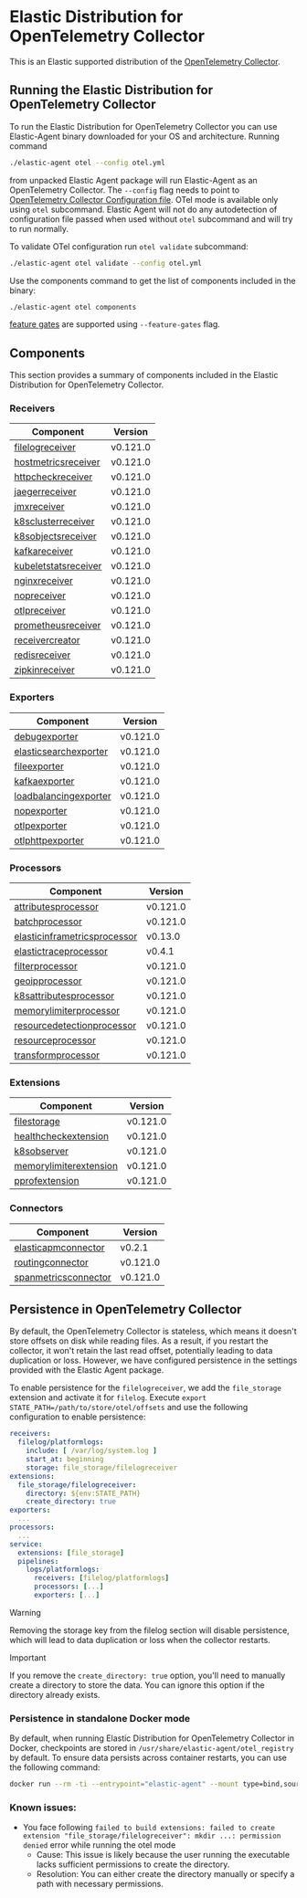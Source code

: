 # Elastic Distribution for OpenTelemetry Collector

This is an Elastic supported distribution of the [OpenTelemetry Collector](https://github.com/open-telemetry/opentelemetry-collector).

## Running the Elastic Distribution for OpenTelemetry Collector

To run the Elastic Distribution for OpenTelemetry Collector you can use Elastic-Agent binary downloaded for your OS and architecture.
Running command

```bash
./elastic-agent otel --config otel.yml
```

from unpacked Elastic Agent package will run Elastic-Agent as an OpenTelemetry Collector. The `--config` flag needs to point to [OpenTelemetry Collector Configuration file](https://opentelemetry.io/docs/collector/configuration/). OTel mode is available only using `otel` subcommand. Elastic Agent will not do any autodetection of configuration file passed when used without `otel` subcommand and will try to run normally.

To validate OTel configuration run `otel validate` subcommand:

```bash
./elastic-agent otel validate --config otel.yml
```

Use the components command to get the list of components included in the binary:

```bash
./elastic-agent otel components
```

[feature gates](https://github.com/open-telemetry/opentelemetry-collector/blob/main/featuregate/README.md#controlling-gates) are supported using `--feature-gates` flag.

## Components

This section provides a summary of components included in the Elastic Distribution for OpenTelemetry Collector.

### Receivers

| Component | Version |
|---|---|
| [filelogreceiver](https://github.com/open-telemetry/opentelemetry-collector-contrib/blob/receiver/filelogreceiver/v0.121.0/receiver/filelogreceiver/README.md) | v0.121.0 |
| [hostmetricsreceiver](https://github.com/open-telemetry/opentelemetry-collector-contrib/blob/receiver/hostmetricsreceiver/v0.121.0/receiver/hostmetricsreceiver/README.md) | v0.121.0 |
| [httpcheckreceiver](https://github.com/open-telemetry/opentelemetry-collector-contrib/blob/receiver/httpcheckreceiver/v0.121.0/receiver/httpcheckreceiver/README.md) | v0.121.0 |
| [jaegerreceiver](https://github.com/open-telemetry/opentelemetry-collector-contrib/blob/receiver/jaegerreceiver/v0.121.0/receiver/jaegerreceiver/README.md) | v0.121.0 |
| [jmxreceiver](https://github.com/open-telemetry/opentelemetry-collector-contrib/blob/receiver/jmxreceiver/v0.121.0/receiver/jmxreceiver/README.md) | v0.121.0 |
| [k8sclusterreceiver](https://github.com/open-telemetry/opentelemetry-collector-contrib/blob/receiver/k8sclusterreceiver/v0.121.0/receiver/k8sclusterreceiver/README.md) | v0.121.0 |
| [k8sobjectsreceiver](https://github.com/open-telemetry/opentelemetry-collector-contrib/blob/receiver/k8sobjectsreceiver/v0.121.0/receiver/k8sobjectsreceiver/README.md) | v0.121.0 |
| [kafkareceiver](https://github.com/open-telemetry/opentelemetry-collector-contrib/blob/receiver/kafkareceiver/v0.121.0/receiver/kafkareceiver/README.md) | v0.121.0 |
| [kubeletstatsreceiver](https://github.com/open-telemetry/opentelemetry-collector-contrib/blob/receiver/kubeletstatsreceiver/v0.121.0/receiver/kubeletstatsreceiver/README.md) | v0.121.0 |
| [nginxreceiver](https://github.com/open-telemetry/opentelemetry-collector-contrib/blob/receiver/nginxreceiver/v0.121.0/receiver/nginxreceiver/README.md) | v0.121.0 |
| [nopreceiver](https://github.com/open-telemetry/opentelemetry-collector/blob/receiver/nopreceiver/v0.121.0/receiver/nopreceiver/README.md) | v0.121.0 |
| [otlpreceiver](https://github.com/open-telemetry/opentelemetry-collector/blob/receiver/otlpreceiver/v0.121.0/receiver/otlpreceiver/README.md) | v0.121.0 |
| [prometheusreceiver](https://github.com/open-telemetry/opentelemetry-collector-contrib/blob/receiver/prometheusreceiver/v0.121.0/receiver/prometheusreceiver/README.md) | v0.121.0 |
| [receivercreator](https://github.com/open-telemetry/opentelemetry-collector-contrib/blob/receiver/receivercreator/v0.121.0/receiver/receivercreator/README.md) | v0.121.0 |
| [redisreceiver](https://github.com/open-telemetry/opentelemetry-collector-contrib/blob/receiver/redisreceiver/v0.121.0/receiver/redisreceiver/README.md) | v0.121.0 |
| [zipkinreceiver](https://github.com/open-telemetry/opentelemetry-collector-contrib/blob/receiver/zipkinreceiver/v0.121.0/receiver/zipkinreceiver/README.md) | v0.121.0 |

### Exporters

| Component | Version |
|---|---|
| [debugexporter](https://github.com/open-telemetry/opentelemetry-collector/blob/exporter/debugexporter/v0.121.0/exporter/debugexporter/README.md) | v0.121.0 |
| [elasticsearchexporter](https://github.com/open-telemetry/opentelemetry-collector-contrib/blob/exporter/elasticsearchexporter/v0.121.0/exporter/elasticsearchexporter/README.md) | v0.121.0 |
| [fileexporter](https://github.com/open-telemetry/opentelemetry-collector-contrib/blob/exporter/fileexporter/v0.121.0/exporter/fileexporter/README.md) | v0.121.0 |
| [kafkaexporter](https://github.com/open-telemetry/opentelemetry-collector-contrib/blob/exporter/kafkaexporter/v0.121.0/exporter/kafkaexporter/README.md) | v0.121.0 |
| [loadbalancingexporter](https://github.com/open-telemetry/opentelemetry-collector-contrib/blob/exporter/loadbalancingexporter/v0.121.0/exporter/loadbalancingexporter/README.md) | v0.121.0 |
| [nopexporter](https://github.com/open-telemetry/opentelemetry-collector/blob/exporter/nopexporter/v0.121.0/exporter/nopexporter/README.md) | v0.121.0 |
| [otlpexporter](https://github.com/open-telemetry/opentelemetry-collector/blob/exporter/otlpexporter/v0.121.0/exporter/otlpexporter/README.md) | v0.121.0 |
| [otlphttpexporter](https://github.com/open-telemetry/opentelemetry-collector/blob/exporter/otlphttpexporter/v0.121.0/exporter/otlphttpexporter/README.md) | v0.121.0 |

### Processors

| Component | Version |
|---|---|
| [attributesprocessor](https://github.com/open-telemetry/opentelemetry-collector-contrib/blob/processor/attributesprocessor/v0.121.0/processor/attributesprocessor/README.md) | v0.121.0 |
| [batchprocessor](https://github.com/open-telemetry/opentelemetry-collector/blob/processor/batchprocessor/v0.121.0/processor/batchprocessor/README.md) | v0.121.0 |
| [elasticinframetricsprocessor](https://github.com/elastic/opentelemetry-collector-components/blob/processor/elasticinframetricsprocessor/v0.13.0/processor/elasticinframetricsprocessor/README.md) | v0.13.0 |
| [elastictraceprocessor](https://github.com/elastic/opentelemetry-collector-components/blob/processor/elastictraceprocessor/v0.4.1/processor/elastictraceprocessor/README.md) | v0.4.1 |
| [filterprocessor](https://github.com/open-telemetry/opentelemetry-collector-contrib/blob/processor/filterprocessor/v0.121.0/processor/filterprocessor/README.md) | v0.121.0 |
| [geoipprocessor](https://github.com/open-telemetry/opentelemetry-collector-contrib/blob/processor/geoipprocessor/v0.121.0/processor/geoipprocessor/README.md) | v0.121.0 |
| [k8sattributesprocessor](https://github.com/open-telemetry/opentelemetry-collector-contrib/blob/processor/k8sattributesprocessor/v0.121.0/processor/k8sattributesprocessor/README.md) | v0.121.0 |
| [memorylimiterprocessor](https://github.com/open-telemetry/opentelemetry-collector/blob/processor/memorylimiterprocessor/v0.121.0/processor/memorylimiterprocessor/README.md) | v0.121.0 |
| [resourcedetectionprocessor](https://github.com/open-telemetry/opentelemetry-collector-contrib/blob/processor/resourcedetectionprocessor/v0.121.0/processor/resourcedetectionprocessor/README.md) | v0.121.0 |
| [resourceprocessor](https://github.com/open-telemetry/opentelemetry-collector-contrib/blob/processor/resourceprocessor/v0.121.0/processor/resourceprocessor/README.md) | v0.121.0 |
| [transformprocessor](https://github.com/open-telemetry/opentelemetry-collector-contrib/blob/processor/transformprocessor/v0.121.0/processor/transformprocessor/README.md) | v0.121.0 |

### Extensions

| Component | Version |
|---|---|
| [filestorage](https://github.com/open-telemetry/opentelemetry-collector-contrib/blob/extension/storage/filestorage/v0.121.0/extension/storage/filestorage/README.md) | v0.121.0 |
| [healthcheckextension](https://github.com/open-telemetry/opentelemetry-collector-contrib/blob/extension/healthcheckextension/v0.121.0/extension/healthcheckextension/README.md) | v0.121.0 |
| [k8sobserver](https://github.com/open-telemetry/opentelemetry-collector-contrib/blob/extension/observer/k8sobserver/v0.121.0/extension/observer/k8sobserver/README.md) | v0.121.0 |
| [memorylimiterextension](https://github.com/open-telemetry/opentelemetry-collector/blob/extension/memorylimiterextension/v0.121.0/extension/memorylimiterextension/README.md) | v0.121.0 |
| [pprofextension](https://github.com/open-telemetry/opentelemetry-collector-contrib/blob/extension/pprofextension/v0.121.0/extension/pprofextension/README.md) | v0.121.0 |

### Connectors

| Component | Version |
|---|---|
| [elasticapmconnector](https://github.com/elastic/opentelemetry-collector-components/blob/connector/elasticapmconnector/v0.2.1/connector/elasticapmconnector/README.md) | v0.2.1 |
| [routingconnector](https://github.com/open-telemetry/opentelemetry-collector-contrib/blob/connector/routingconnector/v0.121.0/connector/routingconnector/README.md) | v0.121.0 |
| [spanmetricsconnector](https://github.com/open-telemetry/opentelemetry-collector-contrib/blob/connector/spanmetricsconnector/v0.121.0/connector/spanmetricsconnector/README.md) | v0.121.0 |
## Persistence in OpenTelemetry Collector

By default, the OpenTelemetry Collector is stateless, which means it doesn't store offsets on disk while reading files. As a result, if you restart the collector, it won't retain the last read offset, potentially leading to data duplication or loss. However, we have configured persistence in the settings provided with the Elastic Agent package.

To enable persistence for the `filelogreceiver`, we add the `file_storage` extension and activate it for `filelog`.
Execute `export STATE_PATH=/path/to/store/otel/offsets` and use the following configuration to enable persistence:

```yaml
receivers:
  filelog/platformlogs:
    include: [ /var/log/system.log ]
    start_at: beginning
    storage: file_storage/filelogreceiver
extensions:
  file_storage/filelogreceiver:
    directory: ${env:STATE_PATH}
    create_directory: true
exporters:
  ...
processors:
  ...
service:
  extensions: [file_storage]
  pipelines:
    logs/platformlogs:
      receivers: [filelog/platformlogs]
      processors: [...]
      exporters: [...]
```

> [!WARNING]
Removing the storage key from the filelog section will disable persistence, which will lead to data duplication or loss when the collector restarts.

> [!IMPORTANT]
If you remove the `create_directory: true` option, you'll need to manually create a directory to store the data. You can ignore this option if the directory already exists.

### Persistence in standalone Docker mode

By default, when running Elastic Distribution for OpenTelemetry Collector in Docker, checkpoints are stored in `/usr/share/elastic-agent/otel_registry` by default. To ensure data persists across container restarts, you can use the following command:

```bash
docker run --rm -ti --entrypoint="elastic-agent" --mount type=bind,source=/path/on/host,target=/usr/share/elastic-agent/otel_registry  docker.elastic.co/elastic-agent/elastic-agent:9.0.0-SNAPSHOT otel
```

### Known issues:
-  You face following `failed to build extensions: failed to create extension "file_storage/filelogreceiver": mkdir ...: permission denied` error while running the otel mode
	- Cause: This issue is likely because the user running the executable lacks sufficient permissions to create the directory.
	- Resolution: You can either create the directory manually or specify a path with necessary permissions.

